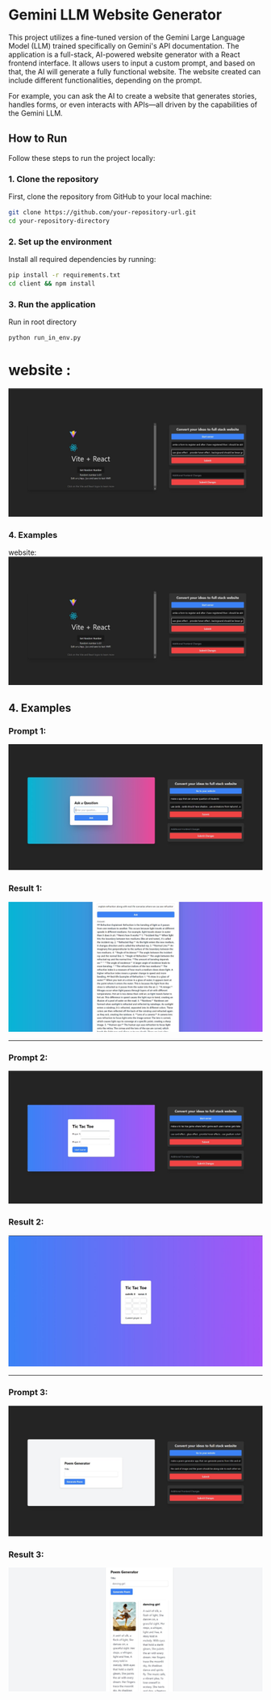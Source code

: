 # Gemini LLM Website Generator

This project utilizes a fine-tuned version of the Gemini Large Language Model (LLM) trained specifically on Gemini's API documentation. The application is a full-stack, AI-powered website generator with a React frontend interface. It allows users to input a custom prompt, and based on that, the AI will generate a fully functional website. The website created can include different functionalities, depending on the prompt.

For example, you can ask the AI to create a website that generates stories, handles forms, or even interacts with APIs—all driven by the capabilities of the Gemini LLM.

## How to Run

Follow these steps to run the project locally:

### 1. **Clone the repository**

   First, clone the repository from GitHub to your local machine:

   ```bash
   git clone https://github.com/your-repository-url.git
   cd your-repository-directory
```

### 2. **Set up the environment** 
Install all required dependencies by running:
```bash 
pip install -r requirements.txt
cd client && npm install
```

### 3. **Run the application**
Run in root directory 
```bash
python run_in_env.py
```


# website : 
![website](assets/WhatsApp%20Image%202024-09-19%20at%2018.24.52_a15d58ff.jpg)

### 4. **Examples**

website:
![website](assets/WhatsApp%20Image%202024-09-19%20at%2018.24.52_a15d58ff.jpg)

## 4. Examples

### Prompt 1:
![p1](assets/WhatsApp%20Image%202024-09-19%20at%2018.24.11_586b4cb7.jpg)

### Result 1:
![p2](assets/WhatsApp%20Image%202024-09-19%20at%2018.24.12_928a4c45.jpg)

---

### Prompt 2:
![p3](assets/WhatsApp%20Image%202024-09-19%20at%2018.24.53_0dca9831.jpg)

### Result 2:
![p4](assets/WhatsApp%20Image%202024-09-19%20at%2018.24.54_8de7ddd1.jpg)

---

### Prompt 3:
![p5](assets/WhatsApp%20Image%202024-09-19%20at%2018.25.29_57b9158b.jpg)

### Result 3:
![p6](assets/WhatsApp%20Image%202024-09-19%20at%2018.25.29_828ed248.jpg)
